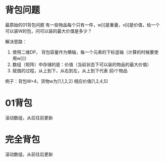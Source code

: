 # 背包问题

最原始的01背包问题
有一些物品每个只有一件，w[i]是重量，v[i]是价值，给一个可以装W的包，问可以装的最大价值是多少？

解决思路：
1. 使用二维DP， 背包容量作为横轴，每一个元素的下标竖轴（计算的时候要使用w[i]）
2. 数组（矩阵）中存储的是：价值（当前状态下可以装的物品的最大价值）
3. 赋值的过程，从上到下，从右到左，从上到下代表 前i个物品

例子：背包W=4，货物w为[1,1,2,2] 相应价值[1,2,4,5]

# 01背包

滚动数组，从后往前更新

# 完全背包

滚动数组，从前往后更新